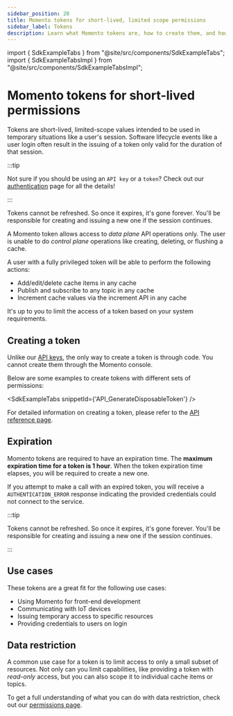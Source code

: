 ```yaml
---
sidebar_position: 20
title: Momento tokens for short-lived, limited scope permissions
sidebar_label: Tokens
description: Learn what Momento tokens are, how to create them, and how they are used.
---
```


import { SdkExampleTabs } from "@site/src/components/SdkExampleTabs";
import { SdkExampleTabsImpl } from "@site/src/components/SdkExampleTabsImpl";

# Momento tokens for short-lived permissions

Tokens are short-lived, limited-scope values intended to be used in temporary situations like a user's session. Software lifecycle events like a user login often result in the issuing of a token only valid for the duration of that session.

:::tip

Not sure if you should be using an `API key` or a `token`? Check out our [authentication](./index.mdx) page for all the details!

:::

Tokens cannot be refreshed. So once it expires, it's gone forever. You'll be responsible for creating and issuing a new one if the session continues.

A Momento token allows access to *data plane* API operations only. The user is unable to do *control plane* operations like creating, deleting, or flushing a cache.

A user with a fully privileged token will be able to perform the following actions:

* Add/edit/delete cache items in any cache
* Publish and subscribe to any topic in any cache
* Increment cache values via the increment API in any cache

It's up to you to limit the access of a token based on your system requirements.

## Creating a token

Unlike our [API keys](./api-keys.md), the only way to create a token is through code. You cannot create them through the Momento console.

Below are some examples to create tokens with different sets of permissions:

<SdkExampleTabs snippetId={'API_GenerateDisposableToken'} />

For detailed information on creating a token, please refer to the [API reference page](/topics/api-reference/auth).

## Expiration

Momento tokens are required to have an expiration time. The **maximum expiration time for a token is 1 hour**. When the token expiration time elapses, you will be required to create a new one.

If you attempt to make a call with an expired token, you will receive a `AUTHENTICATION_ERROR` response indicating the provided credentials could not connect to the service.

:::tip

Tokens cannot be refreshed. So once it expires, it's gone forever. You'll be responsible for creating and issuing a new one if the session continues.

:::

## Use cases

These tokens are a great fit for the following use cases:

* Using Momento for front-end development
* Communicating with IoT devices
* Issuing temporary access to specific resources
* Providing credentials to users on login

## Data restriction

A common use case for a token is to limit access to only a small subset of resources. Not only can you limit capabilities, like providing a token with *read-only* access, but you can also scope it to individual cache items or topics.

To get a full understanding of what you can do with data restriction, check out our [permissions page](./permissions.md).
